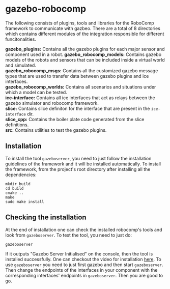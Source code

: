 # gazebo-robocomp
The following consists of plugins, tools and libraries for the RoboComp framework to communicate with gazbeo. There are a total of 8 directories which contains different modules of the integration responsible for different funcitonalities.

**gazebo_plugins:** Contains all the gazebo plugins for each major sensor and component used in a robot.
**gazebo_robocomp_models:** Contains gazebo models of the robots and sensors that can be included inside a virtual world and
simulated.<br/>
**gazebo_robocomp_msgs:** Contains all the customized gazebo message types that are used to transfer data between gazebo
plugins and ice interfaces.<br/>
**gazebo_robocomp_worlds:** Contains all scenarios and situations under which a model can be tested.<br/>
**ice-interface:** Contains all ice interfaces that act as relays between the gazebo simulator and robocomp framework.<br/>
**slice:** Contains slice definiton for the interface that are present in the `ice-interface` dir.<br/>
**slice_cpp:** Contains the boiler plate code generated from the slice definitions.<br/>
**src:** Contains utilities to test the gazebo plugins.<br/>

## Installation
To install the tool `gazeboserver`, you need to just follow the installation guidelines of the framework and it will be installed automatically. To install the framework, from the project's root directory after installing all the dependencies:

```
mkdir build
cd build
cmake ..
make
sudo make install
```

## Checking the installation

At the end of installation one can check the installed robocomp's tools and look from `gazeboserver`. To test the tool, you need to just do:

```
gazeboserver
``` 

If it outputs "Gazebo Server Initialised" on the console, then the tool is installed successfully. One can checkout the video for installation [here](https://youtu.be/sWx-RrONdQM). To use `gazeboserver` you need to just first gazebo and then start `gazeboserver`. Then change the endpoints of the interfaces in your component with the corresponding interfaces' endpoints in `gazeboserver`. Then you are good to go.
